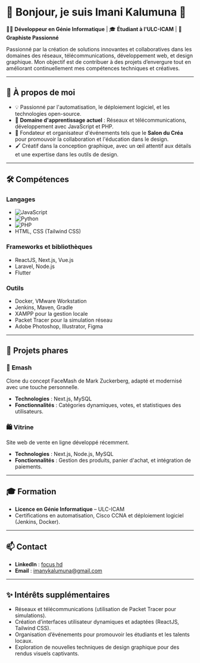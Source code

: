 # 🌟 Bonjour, je suis Imani Kalumuna 👋

👨‍💻 **Développeur en Génie Informatique** | 🎓 **Étudiant à l'ULC-ICAM** | 🎨 **Graphiste Passionné**

Passionné par la création de solutions innovantes et collaboratives dans les domaines des réseaux, télécommunications, développement web, et design graphique. Mon objectif est de contribuer à des projets d’envergure tout en améliorant continuellement mes compétences techniques et créatives.

---

## 🚀 À propos de moi

- 💡 Passionné par l'automatisation, le déploiement logiciel, et les technologies open-source.
- 🌱 **Domaine d'apprentissage actuel** : Réseaux et télécommunications, développement avec JavaScript et PHP.
- 🎨 Fondateur et organisateur d'événements tels que le **Salon du Créa** pour promouvoir la collaboration et l'éducation dans le design.
- 🖌️ Créatif dans la conception graphique, avec un œil attentif aux détails et une expertise dans les outils de design.

---

## 🛠️ Compétences

### Langages

- ![JavaScript](https://img.shields.io/badge/-JavaScript-F7DF1E?logo=javascript&logoColor=black)
- ![Python](https://img.shields.io/badge/-Python-3776AB?logo=python&logoColor=white)
- ![PHP](https://img.shields.io/badge/-PHP-777BB4?logo=php&logoColor=white)
- HTML, CSS (Tailwind CSS)

### Frameworks et bibliothèques

- ReactJS, Next.js, Vue.js
- Laravel, Node.js
- Flutter

### Outils

- Docker, VMware Workstation
- Jenkins, Maven, Gradle
- XAMPP pour la gestion locale
- Packet Tracer pour la simulation réseau
- Adobe Photoshop, Illustrator, Figma

---

## 📂 Projets phares

### 🛒 **Emash**

Clone du concept FaceMash de Mark Zuckerberg, adapté et modernisé avec une touche personnelle.

- **Technologies** : Next.js, MySQL
- **Fonctionnalités** : Catégories dynamiques, votes, et statistiques des utilisateurs.

### 🛍️ **Vitrine**

Site web de vente en ligne développé récemment.

- **Technologies** : Next.js, Node.js, MySQL
- **Fonctionnalités** : Gestion des produits, panier d'achat, et intégration de paiements.


---

## 🎓 Formation

- **Licence en Génie Informatique** – ULC-ICAM
- Certifications en automatisation, Cisco CCNA et déploiement logiciel (Jenkins, Docker).

---

## 📫 Contact

- **LinkedIn** : [focus hd]([https://linkedin.com/in/votreprofil](https://www.linkedin.com/in/focus-hd-736505274?utm_source=share&utm_campaign=share_via&utm_content=profile&utm_medium=android_app))
- **Email** : [imanykalumuna@gmail.com](mailto:imanykalumuna@gmail.com)

---

## ✨ Intérêts supplémentaires

- Réseaux et télécommunications (utilisation de Packet Tracer pour simulations).
- Création d’interfaces utilisateur dynamiques et adaptées (ReactJS, Tailwind CSS).
- Organisation d’événements pour promouvoir les étudiants et les talents locaux.
- Exploration de nouvelles techniques de design graphique pour des rendus visuels captivants.

